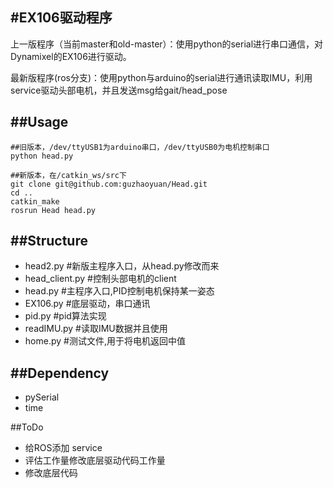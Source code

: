 #EX106驱动程序
---
上一版程序（当前master和old-master）：使用python的serial进行串口通信，对Dynamixel的EX106进行驱动。

最新版程序(ros分支)：使用python与arduino的serial进行通讯读取IMU，利用service驱动头部电机，并且发送msg给gait/head_pose


##Usage
---

	##旧版本，/dev/ttyUSB1为arduino串口，/dev/ttyUSB0为电机控制串口
	python head.py
	
	##新版本，在/catkin_ws/src下
	git clone git@github.com:guzhaoyuan/Head.git
	cd ..
	catkin_make
	rosrun Head head.py
	
	

##Structure
---

- head2.py #新版主程序入口，从head.py修改而来
- head_client.py #控制头部电机的client
- head.py #主程序入口,PID控制电机保持某一姿态
- EX106.py #底层驱动，串口通讯
- pid.py #pid算法实现
- readIMU.py #读取IMU数据并且使用
- home.py #测试文件,用于将电机返回中值

##Dependency
---

- pySerial
- time

##ToDo

- 给ROS添加 service
- 评估工作量修改底层驱动代码工作量
- 修改底层代码